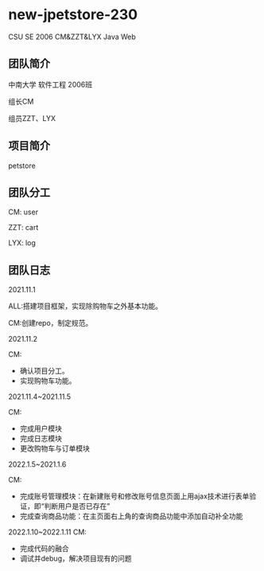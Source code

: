 # new-jpetstore-230
CSU SE 2006 CM&amp;ZZT&amp;LYX Java Web

## 团队简介
中南大学 软件工程 2006班 


组长CM

组员ZZT、LYX

## 项目简介

petstore

## 团队分工

CM: user

ZZT: cart

LYX: log

## 团队日志

2021.11.1 

ALL:搭建项目框架，实现除购物车之外基本功能。

CM:创建repo，制定规范。

2021.11.2

CM: 
* 确认项目分工。
* 实现购物车功能。

2021.11.4~2021.11.5

CM:
* 完成用户模块
* 完成日志模块
* 更改购物车与订单模块

2022.1.5~2021.1.6

CM:
* 完成账号管理模块：在新建账号和修改账号信息页面上用ajax技术进行表单验证，即“判断用户是否已存在”
* 完成查询商品功能：在主页面右上角的查询商品功能中添加自动补全功能

2022.1.10~2022.1.11
CM:
* 完成代码的融合
* 调试并debug，解决项目现有的问题

